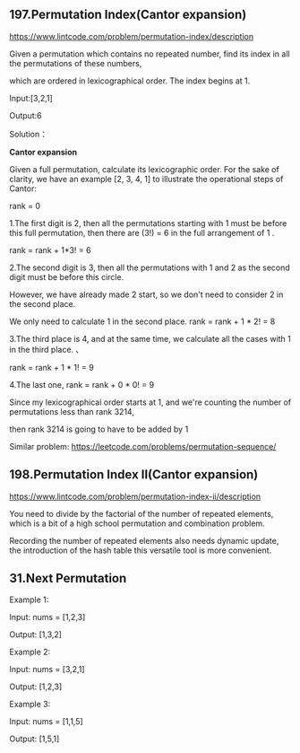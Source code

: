 ## 197.Permutation Index(Cantor expansion)

https://www.lintcode.com/problem/permutation-index/description

Given a permutation which contains no repeated number, find its index in all the permutations of these numbers, 

which are ordered in lexicographical order. The index begins at 1.

Input:[3,2,1]

Output:6

Solution：

**Cantor expansion**

Given a full permutation, calculate its lexicographic order. For the sake of clarity, we have an example [2, 3, 4, 1] to illustrate the operational steps of Cantor:

rank = 0

1.The first digit is 2, then all the permutations starting with 1 must be before this full permutation, then there are (3!) = 6 in the full arrangement of 1 . 

rank = rank + 1*3! = 6
	
2.The second digit is 3, then all the permutations with 1 and 2 as the second digit must be before this circle. 

However, we have already made 2 start, so we don't need to consider 2 in the second place. 
	
We only need to calculate 1 in the second place. rank = rank + 1 * 2! = 8
	
3.The third place is 4, and at the same time, we calculate all the cases with 1 in the third place. 、

rank = rank + 1 * 1! = 9 
	
4.The last one, rank = rank + 0 * 0! = 9

Since my lexicographical order starts at 1, and we're counting the number of permutations less than rank 3214, 
	
then rank 3214 is going to have to be added by 1

Similar problem:
https://leetcode.com/problems/permutation-sequence/


## 198.Permutation Index II(Cantor expansion)

https://www.lintcode.com/problem/permutation-index-ii/description

You need to divide by the factorial of the number of repeated elements, which is a bit of a high school permutation and combination problem. 

Recording the number of repeated elements also needs dynamic update, the introduction of the hash table this versatile tool is more convenient.

## 31.Next Permutation
Example 1:

Input: nums = [1,2,3]

Output: [1,3,2]

Example 2:

Input: nums = [3,2,1]

Output: [1,2,3]

Example 3:

Input: nums = [1,1,5]

Output: [1,5,1]



  
